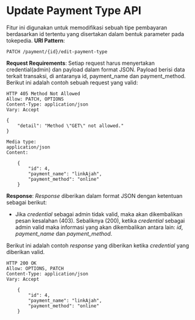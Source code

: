 # Update Payment Type API

Fitur ini digunakan untuk memodifikasi sebuah tipe pembayaran berdasarkan id tertentu yang disertakan dalam bentuk parameter pada tokepedia.
**URI Pattern**:
```
PATCH /payment/{id}/edit-payment-type
```
**Request Requirements**:
Setiap request harus menyertakan credential(admin) dan payload dalam format JSON. Payload berisi data terkait transaksi, di antaranya id, payment_name dan payment_method. 
Berikut ini adalah contoh sebuah request yang valid:
```
HTTP 405 Method Not Allowed
Allow: PATCH, OPTIONS
Content-Type: application/json
Vary: Accept

{
    "detail": "Method \"GET\" not allowed."
}

Media type:
application/json
Content:

    {
        "id": 4,
        "payment_name": "linkAjah",
        "payment_method": "online"
    }

```

**Response**:
*Response* diberikan dalam format JSON dengan ketentuan sebagai berikut:
- Jika *credential* sebagai admin tidak valid, maka akan dikembalikan pesan kesalahan (403). Sebaliknya (200), ketika *credential* sebagai admin valid maka informasi yang akan dikembalikan antara lain: *id*, *payment_name* dan *payment_method*.

Berikut ini adalah contoh *response* yang diberikan ketika *credential* yang diberikan valid.
```
HTTP 200 OK
Allow: OPTIONS, PATCH
Content-Type: application/json
Vary: Accept

    {
        "id": 4,
        "payment_name": "linkAjah",
        "payment_method": "online"
    }

```
